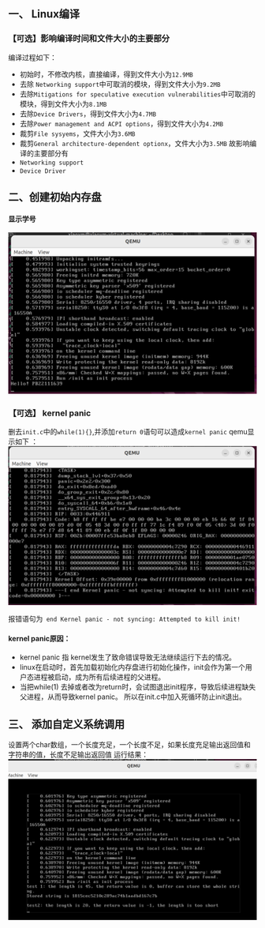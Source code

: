 ## 一、 Linux编译
### 【可选】影响编译时间和文件大小的主要部分
编译过程如下：
- 初始时，不修改内核，直接编译，得到文件大小为`12.9MB`
- 去除 `Networking support`中可取消的模块，得到文件大小为`9.2MB`
- 去除`Mitigations for speculative execution vulnerabilities`中可取消的模块，得到文件大小为`8.1MB`
- 去除`Device Drivers`，得到文件大小为`4.7MB`
- 去除`Power management and ACPI options`，得到文件大小为`4.2MB`
- 裁剪`File sysyems`，文件大小为`3.6MB`
- 裁剪`General architecture-dependent optionx`，文件大小为`3.5MB`
故影响编译的主要部分有 
- `Networking support` 
- `Device Driver`
## 二、创建初始内存盘
#### 显示学号
![stuID](pic/stuID.png)
### 【可选】 kernel panic
删去`init.c`中的`while(1){}`,并添加`return 0`语句可以造成`kernel panic`
qemu显示如下 ：
![kernel  panic](pic/kernel_panic.png)

报错语句为` end Kernel panic - not syncing: Attempted to kill init!`
#### **kernel panic原因**： 
- kernel panic 指 kernel发生了致命错误导致无法继续运行下去的情况。
- linux在启动时，首先加载初始化内存盘进行初始化操作，init会作为第一个用户态进程被启动，成为所有后续进程的父进程。
- 当把while(1) 去掉或者改为return时，会试图退出init程序，导致后续进程缺失父进程，从而导致kernel panic。
所以在init.c中加入死循环防止init退出。
## 三、 添加自定义系统调用
 设置两个char数组，一个长度充足，一个长度不足，如果长度充足输出返回值和字符串的值，长度不足输出返回值
 运行结果：
![testSyscall](pic/testSyscall.png)
